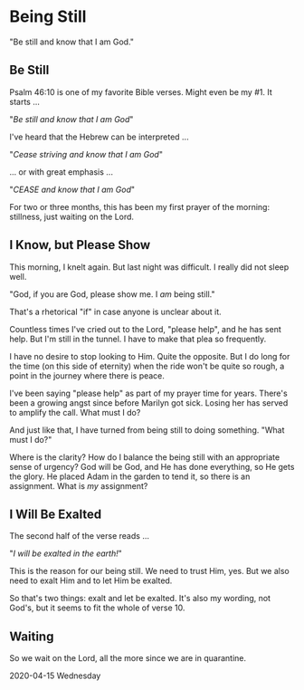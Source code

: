 # Being Still

"Be still and know that I am God."

## Be Still

Psalm 46:10 is one of my favorite Bible verses.
Might even be my #1. It starts ...

"*Be still and know that I am God*"

I've heard that the Hebrew can be interpreted ...

"*Cease striving and know that I am God*"

 ... or with great emphasis ...

"*CEASE and know that I am God*"

For two or three months,
this has been my first prayer of the morning:
stillness, just waiting on the Lord.

## I Know, but Please Show

This morning, I knelt again.
But last night was difficult. I really did not sleep well.

"God, if you are God, please show me. I *am* being still."

That's a rhetorical "if" in case anyone is unclear about it.

Countless times I've cried out to the Lord, "please help",
and he has sent help. But I'm still in the tunnel.
I have to make that plea so frequently.

I have no desire to stop looking to Him. Quite the opposite.
But I do long for the time (on this side of eternity) when the ride
won't be quite so rough, a point in the journey where there is peace.

I've been saying "please help" as part of my prayer time for years.
There's been a growing angst since before Marilyn got sick.
Losing her has served to amplify the call. What must I do?

And just like that, I have turned from being still to doing something.
"What must I do?"

Where is the clarity? How do I balance the being still
with an appropriate sense of urgency? God will be God,
and He has done everything, so He gets the glory.
He placed Adam in the garden to tend it, so there is an assignment.
What is *my* assignment?

## I Will Be Exalted

The second half of the verse reads ...

"*I will be exalted in the earth!*"

This is the reason for our being still. We need to trust Him, yes.
But we also need to exalt Him and to let Him be exalted.

So that's two things: exalt and let be exalted.
It's also my wording, not God's, but it seems to fit the whole of verse 10.

## Waiting

So we wait on the Lord,
all the more since we are in quarantine.

2020-04-15 Wednesday


